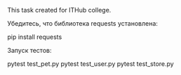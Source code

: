 This task created for ITHub college.

Убедитесь, что библиотека requests установлена:

pip install requests

Запуск тестов:

pytest test_pet.py
pytest test_user.py
pytest test_store.py